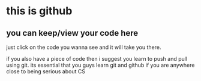 # this is github
## you can keep/view your code here

just click on the code you wanna see and it will take you there.

if you also have a piece of code then i suggest you learn to push and pull using git. 
its essential that you guys learn git and github if you are anywhere close to being serious about CS
